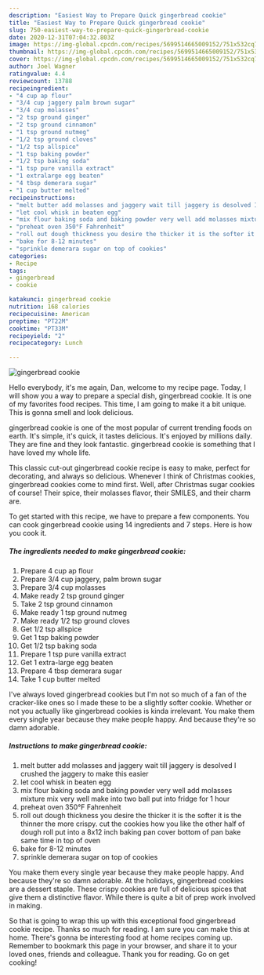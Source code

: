 ```yaml
---
description: "Easiest Way to Prepare Quick gingerbread cookie"
title: "Easiest Way to Prepare Quick gingerbread cookie"
slug: 750-easiest-way-to-prepare-quick-gingerbread-cookie
date: 2020-12-31T07:04:32.803Z
image: https://img-global.cpcdn.com/recipes/5699514665009152/751x532cq70/gingerbread-cookie-recipe-main-photo.jpg
thumbnail: https://img-global.cpcdn.com/recipes/5699514665009152/751x532cq70/gingerbread-cookie-recipe-main-photo.jpg
cover: https://img-global.cpcdn.com/recipes/5699514665009152/751x532cq70/gingerbread-cookie-recipe-main-photo.jpg
author: Joel Wagner
ratingvalue: 4.4
reviewcount: 13788
recipeingredient:
- "4 cup ap flour"
- "3/4 cup jaggery palm brown sugar"
- "3/4 cup molasses"
- "2 tsp ground ginger"
- "2 tsp ground cinnamon"
- "1 tsp ground nutmeg"
- "1/2 tsp ground cloves"
- "1/2 tsp allspice"
- "1 tsp baking powder"
- "1/2 tsp baking soda"
- "1 tsp pure vanilla extract"
- "1 extralarge egg beaten"
- "4 tbsp demerara sugar"
- "1 cup butter melted"
recipeinstructions:
- "melt butter add molasses and jaggery wait till jaggery is desolved I crushed the jaggery to make this easier"
- "let cool whisk in beaten egg"
- "mix flour baking soda and baking powder very well add molasses mixture mix very well make into two ball put into fridge for 1 hour"
- "preheat oven 350°F Fahrenheit"
- "roll out dough thickness you desire the thicker it is the softer it is the thinner the more  crispy. cut the cookies how you like the other half of dough roll put into a  8x12 inch baking pan cover bottom of pan bake same time in top of oven"
- "bake for 8-12 minutes"
- "sprinkle demerara sugar on top of cookies"
categories:
- Recipe
tags:
- gingerbread
- cookie

katakunci: gingerbread cookie 
nutrition: 168 calories
recipecuisine: American
preptime: "PT22M"
cooktime: "PT33M"
recipeyield: "2"
recipecategory: Lunch

---
```



![gingerbread cookie](https://img-global.cpcdn.com/recipes/5699514665009152/751x532cq70/gingerbread-cookie-recipe-main-photo.jpg)

Hello everybody, it's me again, Dan, welcome to my recipe page. Today, I will show you a way to prepare a special dish, gingerbread cookie. It is one of my favorites food recipes. This time, I am going to make it a bit unique. This is gonna smell and look delicious.

gingerbread cookie is one of the most popular of current trending foods on earth. It's simple, it's quick, it tastes delicious. It's enjoyed by millions daily. They are fine and they look fantastic. gingerbread cookie is something that I have loved my whole life.

This classic cut-out gingerbread cookie recipe is easy to make, perfect for decorating, and always so delicious. Whenever I think of Christmas cookies, gingerbread cookies come to mind first. Well, after Christmas sugar cookies of course! Their spice, their molasses flavor, their SMILES, and their charm are.


To get started with this recipe, we have to prepare a few components. You can cook gingerbread cookie using 14 ingredients and 7 steps. Here is how you cook it.

<!--inarticleads1-->

##### The ingredients needed to make gingerbread cookie:

1. Prepare 4 cup ap flour
1. Prepare 3/4 cup jaggery, palm brown sugar
1. Prepare 3/4 cup molasses
1. Make ready 2 tsp ground ginger
1. Take 2 tsp ground cinnamon
1. Make ready 1 tsp ground nutmeg
1. Make ready 1/2 tsp ground cloves
1. Get 1/2 tsp allspice
1. Get 1 tsp baking powder
1. Get 1/2 tsp baking soda
1. Prepare 1 tsp pure vanilla extract
1. Get 1 extra-large egg beaten
1. Prepare 4 tbsp demerara sugar
1. Take 1 cup butter melted


I&#39;ve always loved gingerbread cookies but I&#39;m not so much of a fan of the cracker-like ones so I made these to be a slightly softer cookie. Whether or not you actually like gingerbread cookies is kinda irrelevant. You make them every single year because they make people happy. And because they&#39;re so damn adorable. 

<!--inarticleads2-->

##### Instructions to make gingerbread cookie:

1. melt butter add molasses and jaggery wait till jaggery is desolved I crushed the jaggery to make this easier
1. let cool whisk in beaten egg
1. mix flour baking soda and baking powder very well add molasses mixture mix very well make into two ball put into fridge for 1 hour
1. preheat oven 350°F Fahrenheit
1. roll out dough thickness you desire the thicker it is the softer it is the thinner the more  crispy. cut the cookies how you like the other half of dough roll put into a  8x12 inch baking pan cover bottom of pan bake same time in top of oven
1. bake for 8-12 minutes
1. sprinkle demerara sugar on top of cookies


You make them every single year because they make people happy. And because they&#39;re so damn adorable. At the holidays, gingerbread cookies are a dessert staple. These crispy cookies are full of delicious spices that give them a distinctive flavor. While there is quite a bit of prep work involved in making. 

So that is going to wrap this up with this exceptional food gingerbread cookie recipe. Thanks so much for reading. I am sure you can make this at home. There's gonna be interesting food at home recipes coming up. Remember to bookmark this page in your browser, and share it to your loved ones, friends and colleague. Thank you for reading. Go on get cooking!
